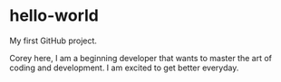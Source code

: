 # hello-world
My first GitHub project.

Corey here, I am a beginning developer that wants to master the art of coding and development.
I am excited to get better everyday.
